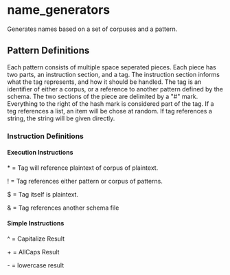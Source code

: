 # name_generators

Generates names based on a set of corpuses and a pattern.




## Pattern Definitions

Each pattern consists of multiple space seperated pieces. Each piece has two parts, an
instruction section, and a tag. The instruction section informs what the tag represents,
and how it should be handled. The tag is an identifier of either a corpus, or a
reference to another pattern defined by the schema. The two sections of the piece are
delimited by a "#" mark. Everything to the right of the hash mark is considered part of
the tag. If a teg references a list, an item will be chose at random. If tag references
a string, the string will be given directly.


### Instruction Definitions

#### Execution Instructions
\* = Tag will reference plaintext of corpus of plaintext.

! = Tag references either pattern or corpus of patterns. 

$ = Tag itself is plaintext. 

& = Tag references another schema file

#### Simple Instructions
^ = Capitalize Result

\+ = AllCaps Result

\- = lowercase result
